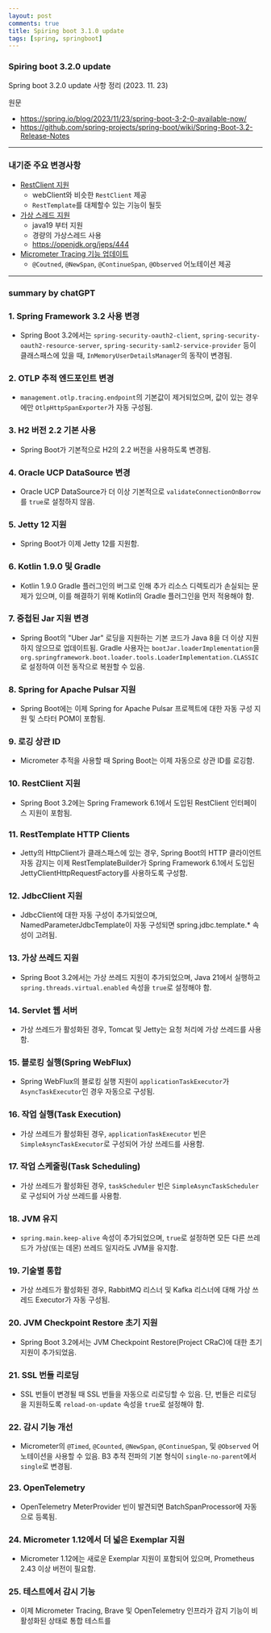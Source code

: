 ```yaml
---
layout: post
comments: true
title: Spiring boot 3.1.0 update
tags: [spring, springboot]
---
```


### Spiring boot 3.2.0 update  

Spring boot 3.2.0 update 사항 정리 (2023. 11. 23)

원문 
- https://spring.io/blog/2023/11/23/spring-boot-3-2-0-available-now/
- https://github.com/spring-projects/spring-boot/wiki/Spring-Boot-3.2-Release-Notes

---

### 내기준 주요 변경사항

- [RestClient 지원](hhttps://github.com/spring-projects/spring-boot/wiki/Spring-Boot-3.2-Release-Notes#restclient-support)
    - webClient와 비슷한 `RestClient` 제공
    - `RestTemplate`를 대체할수 있는 기능이 될듯
- [가상 스레드 지원](https://github.com/spring-projects/spring-boot/wiki/Spring-Boot-3.2-Release-Notes#support-for-virtual-threads)
    - java19 부터 지원
    - 경량의 가상스레드 사용
    - https://openjdk.org/jeps/444
- [Micrometer Tracing 기능 업데이트](https://github.com/spring-projects/spring-boot/wiki/Spring-Boot-3.2-Release-Notes#observability-improvements)
    - `@Coutned`, `@NewSpan`, `@ContinueSpan`, `@Observed` 어노테이션 제공


---

### summary by chatGPT

### 1. Spring Framework 3.2 사용 변경
- Spring Boot 3.2에서는 `spring-security-oauth2-client`, `spring-security-oauth2-resource-server`, `spring-security-saml2-service-provider` 등이 클래스패스에 있을 때, `InMemoryUserDetailsManager`의 동작이 변경됨.

### 2. OTLP 추적 엔드포인트 변경
- `management.otlp.tracing.endpoint`의 기본값이 제거되었으며, 값이 있는 경우에만 `OtlpHttpSpanExporter`가 자동 구성됨.

### 3. H2 버전 2.2 기본 사용
- Spring Boot가 기본적으로 H2의 2.2 버전을 사용하도록 변경됨.

### 4. Oracle UCP DataSource 변경
- Oracle UCP DataSource가 더 이상 기본적으로 `validateConnectionOnBorrow`를 `true`로 설정하지 않음.

### 5. Jetty 12 지원
- Spring Boot가 이제 Jetty 12를 지원함.

### 6. Kotlin 1.9.0 및 Gradle
- Kotlin 1.9.0 Gradle 플러그인의 버그로 인해 추가 리소스 디렉토리가 손실되는 문제가 있으며, 이를 해결하기 위해 Kotlin의 Gradle 플러그인을 먼저 적용해야 함.

### 7. 중첩된 Jar 지원 변경
- Spring Boot의 "Uber Jar" 로딩을 지원하는 기본 코드가 Java 8을 더 이상 지원하지 않으므로 업데이트됨. Gradle 사용자는 `bootJar.loaderImplementation`을 `org.springframework.boot.loader.tools.LoaderImplementation.CLASSIC`로 설정하여 이전 동작으로 복원할 수 있음.

### 8. Spring for Apache Pulsar 지원
- Spring Boot에는 이제 Spring for Apache Pulsar 프로젝트에 대한 자동 구성 지원 및 스타터 POM이 포함됨.

### 9. 로깅 상관 ID
- Micrometer 추적을 사용할 때 Spring Boot는 이제 자동으로 상관 ID를 로깅함.

### 10. RestClient 지원
- Spring Boot 3.2에는 Spring Framework 6.1에서 도입된 RestClient 인터페이스 지원이 포함됨.

### 11. RestTemplate HTTP Clients
- Jetty의 HttpClient가 클래스패스에 있는 경우, Spring Boot의 HTTP 클라이언트 자동 감지는 이제 RestTemplateBuilder가 Spring Framework 6.1에서 도입된 JettyClientHttpRequestFactory를 사용하도록 구성함.

### 12. JdbcClient 지원
- JdbcClient에 대한 자동 구성이 추가되었으며, NamedParameterJdbcTemplate이 자동 구성되면 spring.jdbc.template.* 속성이 고려됨.

### 13. 가상 쓰레드 지원
- Spring Boot 3.2에서는 가상 쓰레드 지원이 추가되었으며, Java 21에서 실행하고 `spring.threads.virtual.enabled` 속성을 `true`로 설정해야 함.

### 14. Servlet 웹 서버
- 가상 쓰레드가 활성화된 경우, Tomcat 및 Jetty는 요청 처리에 가상 쓰레드를 사용함.

### 15. 블로킹 실행(Spring WebFlux)
- Spring WebFlux의 블로킹 실행 지원이 `applicationTaskExecutor`가 `AsyncTaskExecutor`인 경우 자동으로 구성됨.

### 16. 작업 실행(Task Execution)
- 가상 쓰레드가 활성화된 경우, `applicationTaskExecutor` 빈은 `SimpleAsyncTaskExecutor`로 구성되어 가상 쓰레드를 사용함.

### 17. 작업 스케줄링(Task Scheduling)
- 가상 쓰레드가 활성화된 경우, `taskScheduler` 빈은 `SimpleAsyncTaskScheduler`로 구성되어 가상 쓰레드를 사용함.

### 18. JVM 유지
- `spring.main.keep-alive` 속성이 추가되었으며, `true`로 설정하면 모든 다른 쓰레드가 가상(또는 데몬) 쓰레드 일지라도 JVM을 유지함.

### 19. 기술별 통합
- 가상 쓰레드가 활성화된 경우, RabbitMQ 리스너 및 Kafka 리스너에 대해 가상 쓰레드 Executor가 자동 구성됨.

### 20. JVM Checkpoint Restore 초기 지원
- Spring Boot 3.2에서는 JVM Checkpoint Restore(Project CRaC)에 대한 초기 지원이 추가되었음.

### 21. SSL 번들 리로딩
- SSL 번들이 변경될 때 SSL 번들을 자동으로 리로딩할 수 있음. 단, 번들은 리로딩을 지원하도록 `reload-on-update` 속성을 `true`로 설정해야 함.

### 22. 감시 기능 개선
- Micrometer의 `@Timed`, `@Counted`, `@NewSpan`, `@ContinueSpan`, 및 `@Observed` 어노테이션을 사용할 수 있음. B3 추적 전파의 기본 형식이 `single-no-parent`에서 `single`로 변경됨.

### 23. OpenTelemetry
- OpenTelemetry MeterProvider 빈이 발견되면 BatchSpanProcessor에 자동으로 등록됨.

### 24. Micrometer 1.12에서 더 넓은 Exemplar 지원
- Micrometer 1.12에는 새로운 Exemplar 지원이 포함되어 있으며, Prometheus 2.43 이상 버전이 필요함.

### 25. 테스트에서 감시 기능
- 이제 Micrometer Tracing, Brave 및 OpenTelemetry 인프라가 감지 기능이 비활성화된 상태로 통합 테스트를
